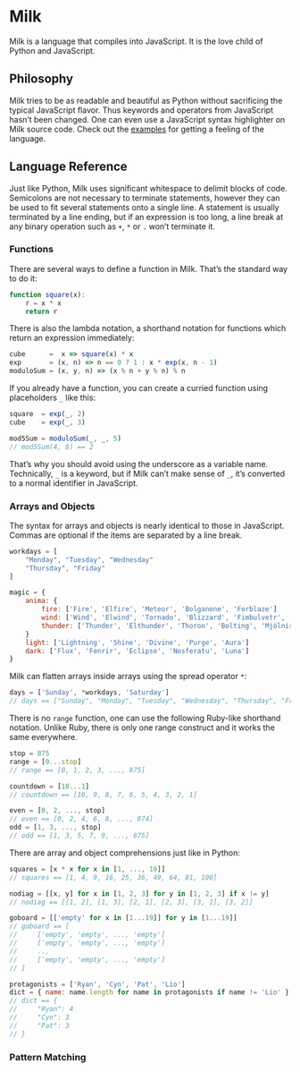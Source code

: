 # Milk

Milk is a language that compiles into JavaScript. It is the love child of Python and JavaScript.

## Philosophy

Milk tries to be as readable and beautiful as Python without sacrificing the typical JavaScript flavor. Thus keywords and operators from JavaScript hasn’t been changed. One can even use a JavaScript syntax highlighter on Milk source code. Check out the [examples](https://github.com/yishn/milk-lang/tree/master/examples) for getting a feeling of the language.

## Language Reference

Just like Python, Milk uses significant whitespace to delimit blocks of code. Semicolons are not necessary to terminate statements, however they can be used to fit several statements onto a single line. A statement is usually terminated by a line ending, but if an expression is too long, a line break at any binary operation such as `+`, `*` or `.` won’t terminate it.

### Functions

There are several ways to define a function in Milk. That’s the standard way to do it:

```js
function square(x):
    r = x * x
    return r
```

There is also the lambda notation, a shorthand notation for functions which return an expression immediately:

```js
cube      =  x => square(x) * x
exp       = (x, n) => n == 0 ? 1 : x * exp(x, n - 1)
moduloSum = (x, y, n) => (x % n + y % n) % n
```

If you already have a function, you can create a curried function using placeholders `_` like this:

```js
square  = exp(_, 2)
cube    = exp(_, 3)

mod5Sum = moduloSum(_, _, 5)
// mod5Sum(4, 8) == 2
```

That’s why you should avoid using the underscore as a variable name. Technically, `_` is a keyword, but if Milk can’t make sense of `_`, it’s converted to a normal identifier in JavaScript.

### Arrays and Objects

The syntax for arrays and objects is nearly identical to those in JavaScript. Commas are optional if the items are separated by a line break.

```js
workdays = [
    "Monday", "Tuesday", "Wednesday"
    "Thursday", "Friday"
]

magic = {
    anima: {
        fire: ['Fire', 'Elfire', 'Meteor', 'Bolganone', 'Forblaze']
        wind: ['Wind', 'Elwind', 'Tornado', 'Blizzard', 'Fimbulvetr', 'Excalibur']
        thunder: ['Thunder', 'Elthunder', 'Thoron', 'Bolting', 'Mjölnir']
    }
    light: ['Lightning', 'Shine', 'Divine', 'Purge', 'Aura']
    dark: ['Flux', 'Fenrir', 'Eclipse', 'Nosferatu', 'Luna']
}
```

Milk can flatten arrays inside arrays using the spread operator `*`:

```js
days = ['Sunday', *workdays, 'Saturday']
// days == ["Sunday", "Monday", "Tuesday", "Wednesday", "Thursday", "Friday", "Saturday"]
```

There is no `range` function, one can use the following Ruby-like shorthand notation. Unlike Ruby, there is only one range construct and it works the same everywhere.

```js
stop = 875
range = [0...stop]
// range == [0, 1, 2, 3, ..., 875]

countdown = [10...1]
// countdown == [10, 9, 8, 7, 6, 5, 4, 3, 2, 1]

even = [0, 2, ..., stop]
// even == [0, 2, 4, 6, 8, ..., 874]
odd = [1, 3, ..., stop]
// odd == [1, 3, 5, 7, 9, ..., 875]
```

There are array and object comprehensions just like in Python:

```js
squares = [x * x for x in [1, ..., 10]]
// squares == [1, 4, 9, 16, 25, 36, 49, 64, 81, 100]

nodiag = [[x, y] for x in [1, 2, 3] for y in [1, 2, 3] if x != y]
// nodiag == [[1, 2], [1, 3], [2, 1], [2, 3], [3, 1], [3, 2]]

goboard = [['empty' for x in [1...19]] for y in [1...19]]
// goboard == [
//     ['empty', 'empty', ..., 'empty']
//     ['empty', 'empty', ..., 'empty']
//     ...
//     ['empty', 'empty', ..., 'empty']
// ]

protagonists = ['Ryan', 'Cyn', 'Pat', 'Lio']
dict = { name: name.length for name in protagonists if name != 'Lio' }
// dict == {
//     "Ryan": 4
//     "Cyn": 3
//     "Pat": 3
// }
```

### Pattern Matching

